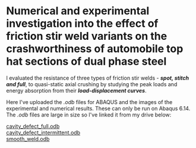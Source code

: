 # Numerical and experimental investigation into the effect of friction stir weld variants on the crashworthiness of automobile top hat sections of dual phase steel 

I evaluated the resistance of three types of friction stir welds - ***spot, stitch and full***, to quasi-static axial crushing by studying the peak loads and energy absorption from their ***load-displacement curves***.

Here I've uploaded the *.odb* files for ABAQUS and the images of the experimental and numerical results. These can only be run on Abaqus 6.14. The *.odb* files are large in size so I've linked it from my drive below:

[cavity_defect_full.odb](https://drive.google.com/uc?id=1QgXNQblx_mDH742q7CGs8_mjBimJH1WE&export=download)<br>
[cavity_defect_intermittent.odb](https://drive.google.com/u/0/uc?id=1GTycy9VdfQzL5LJzmCfpKgiWz4AUi71h&export=download)<br>
[smooth_weld.odb](https://drive.google.com/u/0/uc?id=1nII_LdVYiKIGsu-neGqznMWDD8Jef8xH&export=download)
